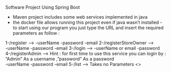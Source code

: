 Software Project Using Spring Boot 

- Maven project  includes some web services implemented in java
- the docker file allows running this project even if java wasn’t installed 
-to start using our program you just type the URL and insert the required parameters as follow :

1-/register -->
-userName
-password
-email
2-/registerStoreOwner -->  	
-userName
-password
-email
3-/login -->
-userName or email
-password
4-/registerAdmin -->
Hint : for first time to use this service you can login by : “Admin” As a username ,”password” As a password  	
-userName
-password
-email
5-/list	-->	
Takes no Parameters 
 <<the README text file attached with project have more details about each service and how to run it successfully >>
	

